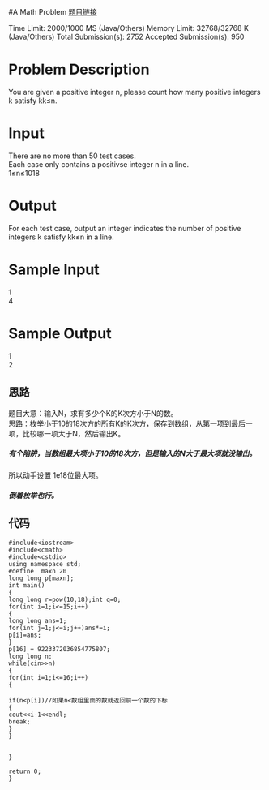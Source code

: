 #A Math Problem
[题目链接](http://acm.hdu.edu.cn/showproblem.php?pid=6182)

Time Limit: 2000/1000 MS (Java/Others)    Memory Limit: 32768/32768 K (Java/Others)
Total Submission(s): 2752    Accepted Submission(s): 950


# Problem Description
You are given a positive integer n, please count how many positive integers k satisfy kk≤n.
 
# Input
There are no more than 50 test cases.  
Each case only contains a positivse integer n in a line.  
1≤n≤1018
 

# Output
For each test case, output an integer indicates the number of positive integers k satisfy kk≤n in a line.
 

# Sample Input
1  
4 

# Sample Output
1   
2  

## 思路
题目大意：输入N，求有多少个K的K次方小于N的数。  
思路：枚举小于10的18次方的所有K的K次方，保存到数组，从第一项到最后一项，比较哪一项大于N，然后输出K。  
##### 有个陷阱，当数组最大项小于10的18次方，但是输入的N大于最大项就没输出。
所以动手设置 1e18位最大项。

##### 倒着枚举也行。
## 代码
    #include<iostream>
    #include<cmath>
    #include<cstdio>
    using namespace std;
    #define  maxn 20
    long long p[maxn];
    int main()
    {
    long long r=pow(10,18);int q=0;
    for(int i=1;i<=15;i++)
    {
    long long ans=1;
    for(int j=1;j<=i;j++)ans*=i;
    p[i]=ans; 
    } 
    p[16] = 9223372036854775807;
    long long n; 
    while(cin>>n)
    {
    for(int i=1;i<=16;i++)
    {
    
    if(n<p[i])//如果n<数组里面的数就返回前一个数的下标 
    {
    cout<<i-1<<endl;
    break;
    } 
    }
    
    
    }
    
    return 0;
    }